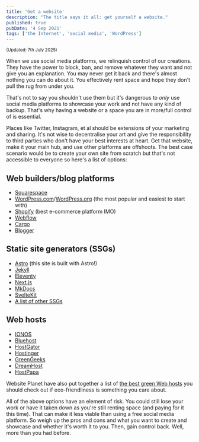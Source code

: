 ```yaml
---
title: 'Get a website'
description: "The title says it all: get yourself a website."
published: true
pubDate: '4 Sep 2021'
tags: ['the Internet', 'social media', 'WordPress']
---
```


<small>(Updated: 7th July 2025)</small>

When we use social media platforms, we relinquish control of our creations. They have the power to block, ban, and remove whatever they want and not give you an explanation. You may never get it back and there's almost nothing you can do about it. You effectively rent space and hope they don't pull the rug from under you.

That's not to say you shouldn't use them but it's dangerous to _only_ use social media platforms to showcase your work and not have any kind of backup. That's why having a website or a space you are in more/full control of is essential.

Places like Twitter, Instagram, et al should be extensions of your marketing and sharing. It's not wise to decentralise your art and give the responsibility to third parties who don't have your best interests at heart. Get that website, make it your main hub, and use other platforms are offshoots. The best case scenario would be to create your own site from scratch but that's not accessible to everyone so here's a list of options:

## Web builders/blog platforms

* [Squarespace](https://www.squarespace.com/)
* [WordPress.com](https://wordpress.com/)/[WordPress.org](https://wordpress.org/) (the most popular and easiest to start with)
* [Shopify](https://www.shopify.com/) (best e-commerce platform IMO)
* [Webflow](https://webflow.com/)
* [Cargo](https://cargo.site/)
* [Blogger](https://www.blogger.com/)

## Static site generators (SSGs)

* [Astro](https://astro.build/) (this site is built with Astro!)
* [Jekyll](https://jekyllrb.com/)
* [Eleventy](https://www.11ty.dev/)
* [Next.js](https://nextjs.org/)
* [MkDocs](https://www.mkdocs.org/)
* [SvelteKit](https://svelte.dev/)
* [A list of other SSGs](https://jamstack.org/generators/)

## Web hosts

* [IONOS](https://www.ionos.co.uk/)
* [Bluehost](https://www.bluehost.uk/)
* [HostGator](https://www.hostgator.com/)
* [Hostinger](https://www.hostinger.com/uk)
* [GreenGeeks](https://www.greengeeks.com/)
* [DreamHost](https://www.dreamhost.com/)
* [HostPapa](https://www.hostpapa.co.uk/)

Website Planet have also put together a list of [the best green Web hosts](https://www.websiteplanet.com/blog/best-green-web-hosting-services/) you should check out if eco-friendliness is something you care about.

All of the above options have an element of risk. You could still lose your work or have it taken down as you're still renting space (and paying for it this time). That can make it less viable than using a free social media platform. So weigh up the pros and cons and what you want to create and showcase and whether it's worth it to you. Then, gain control back. Well, more than you had before.